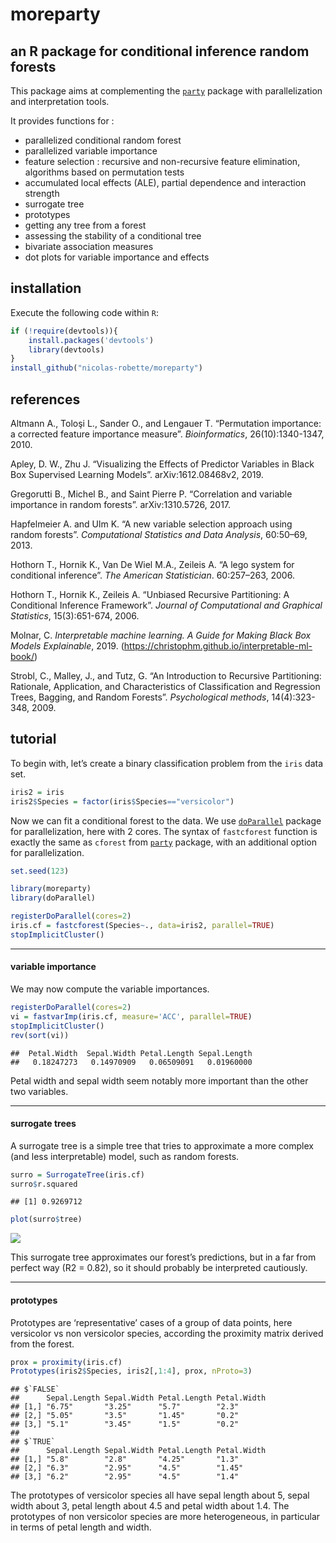 moreparty
=========

an R package for conditional inference random forests
-----------------------------------------------------

This package aims at complementing the
[`party`](https://cran.r-project.org/package=party) package with
parallelization and interpretation tools.

It provides functions for :

-   parallelized conditional random forest
-   parallelized variable importance
-   feature selection : recursive and non-recursive feature elimination,
    algorithms based on permutation tests
-   accumulated local effects (ALE), partial dependence and interaction
    strength
-   surrogate tree
-   prototypes
-   getting any tree from a forest
-   assessing the stability of a conditional tree
-   bivariate association measures
-   dot plots for variable importance and effects

installation
------------

Execute the following code within `R`:

``` r
if (!require(devtools)){
    install.packages('devtools')
    library(devtools)
}
install_github("nicolas-robette/moreparty")
```

references
----------

Altmann A., Toloşi L., Sander O., and Lengauer T. “Permutation
importance: a corrected feature importance measure”. *Bioinformatics*,
26(10):1340-1347, 2010.

Apley, D. W., Zhu J. “Visualizing the Effects of Predictor Variables in
Black Box Supervised Learning Models”. arXiv:1612.08468v2, 2019.

Gregorutti B., Michel B., and Saint Pierre P. “Correlation and variable
importance in random forests”. arXiv:1310.5726, 2017.

Hapfelmeier A. and Ulm K. “A new variable selection approach using
random forests”. *Computational Statistics and Data Analysis*, 60:50–69,
2013.

Hothorn T., Hornik K., Van De Wiel M.A., Zeileis A. “A lego system for
conditional inference”. *The American Statistician*. 60:257–263, 2006.

Hothorn T., Hornik K., Zeileis A. “Unbiased Recursive Partitioning: A
Conditional Inference Framework”. *Journal of Computational and
Graphical Statistics*, 15(3):651-674, 2006.

Molnar, C. *Interpretable machine learning. A Guide for Making Black Box
Models Explainable*, 2019.
(<a href="https://christophm.github.io/interpretable-ml-book/" class="uri">https://christophm.github.io/interpretable-ml-book/</a>)

Strobl, C., Malley, J., and Tutz, G. “An Introduction to Recursive
Partitioning: Rationale, Application, and Characteristics of
Classification and Regression Trees, Bagging, and Random Forests”.
*Psychological methods*, 14(4):323-348, 2009.

tutorial
--------

To begin with, let’s create a binary classification problem from the
`iris` data set.

``` r
iris2 = iris
iris2$Species = factor(iris$Species=="versicolor")
```

Now we can fit a conditional forest to the data. We use
[`doParallel`](https://cran.r-project.org/package=doParallel) package
for parallelization, here with 2 cores. The syntax of `fastcforest`
function is exactly the same as `cforest` from
[`party`](https://cran.r-project.org/package=party) package, with an
additional option for parallelization.

``` r
set.seed(123)

library(moreparty)
library(doParallel)

registerDoParallel(cores=2)
iris.cf = fastcforest(Species~., data=iris2, parallel=TRUE)
stopImplicitCluster()
```

------------------------------------------------------------------------

#### variable importance

We may now compute the variable importances.

``` r
registerDoParallel(cores=2)
vi = fastvarImp(iris.cf, measure='ACC', parallel=TRUE)
stopImplicitCluster()
rev(sort(vi))
```

    ##  Petal.Width  Sepal.Width Petal.Length Sepal.Length 
    ##   0.18247273   0.14970909   0.06509091   0.01960000

Petal width and sepal width seem notably more important than the other
two variables.

------------------------------------------------------------------------

#### surrogate trees

A surrogate tree is a simple tree that tries to approximate a more
complex (and less interpretable) model, such as random forests.

``` r
surro = SurrogateTree(iris.cf)
surro$r.squared
```

    ## [1] 0.9269712

``` r
plot(surro$tree)
```

![](README_files/figure-markdown_github/unnamed-chunk-5-1.png)

This surrogate tree approximates our forest’s predictions, but in a far
from perfect way (R2 = 0.82), so it should probably be interpreted
cautiously.

------------------------------------------------------------------------

#### prototypes

Prototypes are ‘representative’ cases of a group of data points, here
versicolor vs non versicolor species, according the proximity matrix
derived from the forest.

``` r
prox = proximity(iris.cf)
Prototypes(iris2$Species, iris2[,1:4], prox, nProto=3)
```

    ## $`FALSE`
    ##      Sepal.Length Sepal.Width Petal.Length Petal.Width
    ## [1,] "6.75"       "3.25"      "5.7"        "2.3"      
    ## [2,] "5.05"       "3.5"       "1.45"       "0.2"      
    ## [3,] "5.1"        "3.45"      "1.5"        "0.2"      
    ## 
    ## $`TRUE`
    ##      Sepal.Length Sepal.Width Petal.Length Petal.Width
    ## [1,] "5.8"        "2.8"       "4.25"       "1.3"      
    ## [2,] "6.3"        "2.95"      "4.5"        "1.45"     
    ## [3,] "6.2"        "2.95"      "4.5"        "1.4"

The prototypes of versicolor species all have sepal length about 5,
sepal width about 3, petal length about 4.5 and petal width about 1.4.
The prototypes of non versicolor species are more heterogeneous, in
particular in terms of petal length and width.
